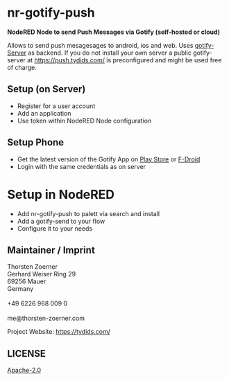 # nr-gotify-push

**NodeRED Node to send Push Messages via Gotify (self-hosted or cloud)**

Allows to send push mesagesages to android, ios and web. Uses [gotify-Server](https://gotify.net/) as backend. If you do not install your own server a public gotify-server at https://push.tydids.com/ is preconfigured and might be used free of charge.

## Setup (on Server)
- Register for a user account
- Add an application
- Use token within NodeRED Node configuration

## Setup Phone
- Get the latest version of the Gotify App on [Play Store](https://play.google.com/store/apps/details?id=com.github.gotify) or [F-Droid](https://f-droid.org/de/packages/com.github.gotify/)
- Login with the same credentials as on server

# Setup in NodeRED
- Add nr-gotify-push to palett via search and install
- Add a gotify-send to your flow
- Configure it to your needs

## Maintainer / Imprint

<addr>
Thorsten Zoerner  <br/>
Gerhard Weiser Ring 29  <br/>
69256 Mauer  <br/>
Germany  <br/>
 <br/>
+49 6226 968 009 0  <br/>
 <br/>
me@thorsten-zoerner.com  <br/>
</addr>

Project Website: https://tydids.com/

## LICENSE
[Apache-2.0](./LICENSE)
